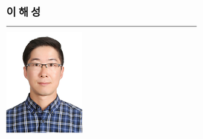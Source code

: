 # 이 해 성

***

![myPic](https://raw.githubusercontent.com/leehaesung/00-CertificateBox/master/00_CertificateBox/HaesungLee_PassPort.jpg)
